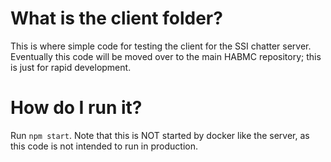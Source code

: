 
# What is the client folder?

This is where simple code for testing the client for the SSI chatter server. Eventually this code will be moved over to
the main HABMC repository; this is just for rapid development.

# How do I run it?

Run `npm start`. Note that this is NOT started by docker like the server, as this code is not intended to run in 
production.